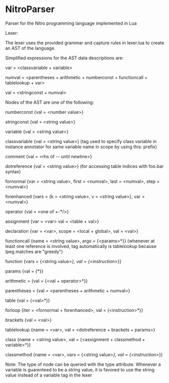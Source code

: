# NitroParser
Parser for the Nitro programming language implemented in Lua

Lexer:

The lexer uses the provided grammar and capture rules in lexer.lua to create an AST of the language.


Simplified expressions for the AST data descriptions are:

var = \<classvariable + variable>

numval = \<parentheses + arithmetic + numberconst + functioncall + tablelookup + var>

val = \<stringconst + numval>


Nodes of the AST are one of the following:

numberconst {val = \<number value>}

stringconst {val = \<string value>}

variable {val = \<string value>}

classvariable {val = \<string value>} (tag used to specify class variable in instance annotator for same variable name in scope by using this: prefix)

comment {val = \<rhs of -- until newline>}

dotreference {val = \<string value>} (for accessing table indices with foo.bar syntax)

fornormal {var = \<string value>, first = \<numval>, last = \<numval>, step = \<numval>}

forenhanced {vars = {k = \<string value>, v = \<string value>}, var = \<numval>}

operator {val = \<one of +-*/>}

assignment {var = \<var> val = \<table + val>}

declaration {var = \<var>, scope = \<local + global>, val = \<val>}

functioncall {name = \<string value>, args = {\<params>*}} (whenever at least one reference is involved, tag automatically is tablelookup because lpeg matches are "greedy")

function {vars = {\<string value>*}, val = {\<instruction*>}}

params {val = {<val>*}}

arithmetic = {val = {\<val + operator>*}}

parentheses = {val = \<parentheses + arithmetic + numval>}

table {val = {\<val>*}}

forloop {iter = \<fornormal + forenhanced>, val = {\<instruction>*}}

brackets {val = \<val>}

tablelookup {name = \<var>, val = \<dotreference + brackets + params>}

class {name = \<string value>, val = {\<assignment + classmethod + variable>*}}

classmethod {name = \<var>, vars = {\<string value>*}, val = {\<instruction>*}}

Note: The type of node can be queried with the type attribute.
      Whenever a variable is guarenteed to be a string value, it is favored to use the string value instead of a variable tag in the lexer